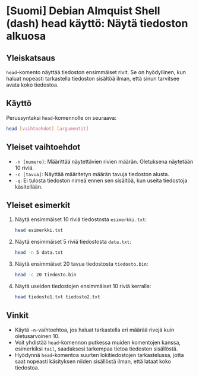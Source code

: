 # [Suomi] Debian Almquist Shell (dash) head käyttö: Näytä tiedoston alkuosa

## Yleiskatsaus
`head`-komento näyttää tiedoston ensimmäiset rivit. Se on hyödyllinen, kun haluat nopeasti tarkastella tiedoston sisältöä ilman, että sinun tarvitsee avata koko tiedostoa.

## Käyttö
Perussyntaksi `head`-komennolle on seuraava:

```bash
head [vaihtoehdot] [argumentit]
```

## Yleiset vaihtoehdot
- `-n [numero]`: Määrittää näytettävien rivien määrän. Oletuksena näytetään 10 riviä.
- `-c [tavua]`: Näyttää määritetyn määrän tavuja tiedoston alusta.
- `-q`: Ei tulosta tiedoston nimeä ennen sen sisältöä, kun useita tiedostoja käsitellään.

## Yleiset esimerkit
1. Näytä ensimmäiset 10 riviä tiedostosta `esimerkki.txt`:
   ```bash
   head esimerkki.txt
   ```

2. Näytä ensimmäiset 5 riviä tiedostosta `data.txt`:
   ```bash
   head -n 5 data.txt
   ```

3. Näytä ensimmäiset 20 tavua tiedostosta `tiedosto.bin`:
   ```bash
   head -c 20 tiedosto.bin
   ```

4. Näytä useiden tiedostojen ensimmäiset 10 riviä kerralla:
   ```bash
   head tiedosto1.txt tiedosto2.txt
   ```

## Vinkit
- Käytä `-n`-vaihtoehtoa, jos haluat tarkastella eri määrää rivejä kuin oletusarvoinen 10.
- Voit yhdistää `head`-komennon putkessa muiden komentojen kanssa, esimerkiksi `tail`, saadaksesi tarkempaa tietoa tiedoston sisällöstä.
- Hyödynnä `head`-komentoa suurten lokitiedostojen tarkastelussa, jotta saat nopeasti käsityksen niiden sisällöstä ilman, että lataat koko tiedostoa.
